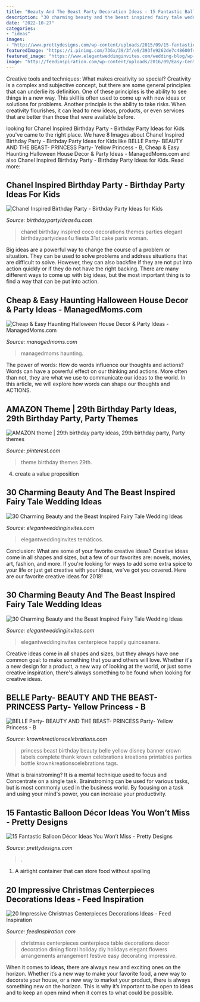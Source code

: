```yaml
---
title: "Beauty And The Beast Party Decoration Ideas - 15 Fantastic Balloon Décor Ideas You Won’t Miss"
description: "30 charming beauty and the beast inspired fairy tale wedding ideas"
date: "2022-10-27"
categories:
- "ideas"
images:
- "http://www.prettydesigns.com/wp-content/uploads/2015/09/15-fantastic-balloon-décor-ideas-you-won’t-miss14.jpg"
featuredImage: "https://i.pinimg.com/736x/39/3f/e9/393fe9262de7c48600f474704b07a9e2.jpg"
featured_image: "https://www.elegantweddinginvites.com/wedding-blog/wp-content/uploads/2017/06/beauty-and-the-beast-wedding-cake-ideas.jpg"
image: "http://feedinspiration.com/wp-content/uploads/2016/09/Easy-Centerpieces-Ideas-For-Christmas.jpg"
---
```



Creative tools and techniques: What makes creativity so special?
Creativity is a complex and subjective concept, but there are some general principles that can underlie its definition. One of these principles is the ability to see things in a new way. This skill is often used to come up with new ideas or solutions for problems. Another principle is the ability to take risks. When creativity flourishes, it can lead to new ideas, products, or even services that are better than those that were available before.

	

		
looking for Chanel Inspired Birthday Party - Birthday Party Ideas for Kids you've came to the right place. We have 8 Images about Chanel Inspired Birthday Party - Birthday Party Ideas for Kids like BELLE Party- BEAUTY AND THE BEAST- PRINCESS Party- Yellow Princess - B, Cheap &amp; Easy Haunting Halloween House Decor &amp; Party Ideas - ManagedMoms.com and also Chanel Inspired Birthday Party - Birthday Party Ideas for Kids. Read more:
		
    
## Chanel Inspired Birthday Party - Birthday Party Ideas For Kids

<img loading=lazy src="https://www.birthdaypartyideas4u.com/wp-content/uploads/2015/12/COCO-Chanel-inspired-birthday-party-decorations.jpg" onerror="this.onerror=null;this.src='https://tse4.mm.bing.net/th?id=OIP.NU-gPBvODh-ExjiWWKS0ugHaJ4&amp;pid=15.1';" alt="Chanel Inspired Birthday Party - Birthday Party Ideas for Kids">

_Source: birthdaypartyideas4u.com_

>chanel birthday inspired coco decorations themes parties elegant birthdaypartyideas4u fiesta 31st cake paris woman. 

	

Big ideas are a powerful way to change the course of a problem or situation. They can be used to solve problems and address situations that are difficult to solve. However, they can also backfire if they are not put into action quickly or if they do not have the right backing. There are many different ways to come up with big ideas, but the most important thing is to find a way that can be put into action.

    
## Cheap &amp; Easy Haunting Halloween House Decor &amp; Party Ideas - ManagedMoms.com

<img loading=lazy src="https://managedmoms.com/wp-content/uploads/2012/10/lantern.jpg" onerror="this.onerror=null;this.src='https://tse3.mm.bing.net/th?id=OIP.aRX7xeBP0NWWJffWhMv1PQHaJ4&amp;pid=15.1';" alt="Cheap &amp; Easy Haunting Halloween House Decor &amp; Party Ideas - ManagedMoms.com">

_Source: managedmoms.com_

>managedmoms haunting. 

	

The power of words: How do words influence our thoughts and actions?
Words can have a powerful effect on our thinking and actions. More often than not, they are what we use to communicate our ideas to the world. In this article, we will explore how words can shape our thoughts and ACTIONS.

    
## AMAZON Theme | 29th Birthday Party Ideas, 29th Birthday Party, Party Themes

<img loading=lazy src="https://i.pinimg.com/736x/39/3f/e9/393fe9262de7c48600f474704b07a9e2.jpg" onerror="this.onerror=null;this.src='https://tse2.mm.bing.net/th?id=OIP.6oyHRH32jzFky3i02swu4AHaJ3&amp;pid=15.1';" alt="AMAZON theme | 29th birthday party ideas, 29th birthday party, Party themes">

_Source: pinterest.com_

>theme birthday themes 29th. 

	

4. create a value proposition 

    
## 30 Charming Beauty And The Beast Inspired Fairy Tale Wedding Ideas

<img loading=lazy src="https://www.elegantweddinginvites.com/wedding-blog/wp-content/uploads/2017/06/beauty-and-the-beast-wedding-cake-ideas.jpg" onerror="this.onerror=null;this.src='https://tse1.mm.bing.net/th?id=OIP.aB0HRxEeELG3Z2i_gTT5ngHaLH&amp;pid=15.1';" alt="30 Charming Beauty and the Beast Inspired Fairy Tale Wedding Ideas">

_Source: elegantweddinginvites.com_

>elegantweddinginvites temáticos. 

	

Conclusion: What are some of your favorite creative ideas?
Creative ideas come in all shapes and sizes, but a few of our favorites are: novels, movies, art, fashion, and more. If you're looking for ways to add some extra spice to your life or just get creative with your ideas, we've got you covered. Here are our favorite creative ideas for 2018!

    
## 30 Charming Beauty And The Beast Inspired Fairy Tale Wedding Ideas

<img loading=lazy src="https://www.elegantweddinginvites.com/wedding-blog/wp-content/uploads/2017/06/happily-ever-after-beauty-and-the-beast-wedding-ideas.jpg" onerror="this.onerror=null;this.src='https://tse2.mm.bing.net/th?id=OIP.ZD_3aoRHQpNs_M6LV3ZVMAHaLH&amp;pid=15.1';" alt="30 Charming Beauty and the Beast Inspired Fairy Tale Wedding Ideas">

_Source: elegantweddinginvites.com_

>elegantweddinginvites centerpiece happily quinceanera. 

	

Creative ideas come in all shapes and sizes, but they always have one common goal: to make something that you and others will love. Whether it's a new design for a product, a new way of looking at the world, or just some creative inspiration, there's always something to be found when looking for creative ideas.

    
## BELLE Party- BEAUTY AND THE BEAST- PRINCESS Party- Yellow Princess - B

<img loading=lazy src="https://cdn.shopify.com/s/files/1/1128/1376/products/il_570xN.482665003_nlpd_3da83969-31bd-4613-9f08-3a48fe538a72_grande.jpg?v=1467016436" onerror="this.onerror=null;this.src='https://tse1.mm.bing.net/th?id=OIP.qVa9D2-lQNLu14ouY7ByVgAAAA&amp;pid=15.1';" alt="BELLE Party- BEAUTY AND THE BEAST- PRINCESS Party- Yellow Princess - B">

_Source: krownkreationscelebrations.com_

>princess beast birthday beauty belle yellow disney banner crown labels complete thank krown celebrations kreations printables parties bottle krownkreationscelebrations tags. 

	

What is brainstroming? It is a mental technique used to focus and Concentrate on a single task. Brainstroming can be used for various tasks, but is most commonly used in the business world. By focusing on a task and using your mind's power, you can increase your productivity.

    
## 15 Fantastic Balloon Décor Ideas You Won’t Miss - Pretty Designs

<img loading=lazy src="http://www.prettydesigns.com/wp-content/uploads/2015/09/15-fantastic-balloon-décor-ideas-you-won’t-miss14.jpg" onerror="this.onerror=null;this.src='https://tse3.mm.bing.net/th?id=OIP.kdWzm9vIIEIJATHmAAec0wHaLH&amp;pid=15.1';" alt="15 Fantastic Balloon Décor Ideas You Won’t Miss - Pretty Designs">

_Source: prettydesigns.com_

>. 

	

1. A airtight container that can store food without spoiling 

    
## 20 Impressive Christmas Centerpieces Decorations Ideas - Feed Inspiration

<img loading=lazy src="http://feedinspiration.com/wp-content/uploads/2016/09/Easy-Centerpieces-Ideas-For-Christmas.jpg" onerror="this.onerror=null;this.src='https://tse1.mm.bing.net/th?id=OIP.hPKa4779SjPIpscvMSdX6QHaLH&amp;pid=15.1';" alt="20 Impressive Christmas Centerpieces Decorations Ideas - Feed Inspiration">

_Source: feedinspiration.com_

>christmas centerpieces centerpiece table decorations decor decoration dining floral holiday diy holidays elegant flowers arrangements arrangement festive easy decorating impressive. 

	

When it comes to ideas, there are always new and exciting ones on the horizon. Whether it’s a new way to make your favorite food, a new way to decorate your house, or a new way to market your product, there is always something new on the horizon. This is why it’s important to be open to ideas and to keep an open mind when it comes to what could be possible.

